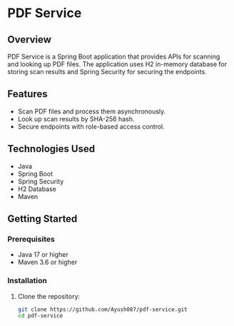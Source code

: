 # PDF Service

## Overview
PDF Service is a Spring Boot application that provides APIs for scanning and looking up PDF files. The application uses H2 in-memory database for storing scan results and Spring Security for securing the endpoints.

## Features
- Scan PDF files and process them asynchronously.
- Look up scan results by SHA-256 hash.
- Secure endpoints with role-based access control.

## Technologies Used
- Java
- Spring Boot
- Spring Security
- H2 Database
- Maven

## Getting Started

### Prerequisites
- Java 17 or higher
- Maven 3.6 or higher

### Installation
1. Clone the repository:
   ```sh
   git clone https://github.com/Ayush087/pdf-service.git
   cd pdf-service
